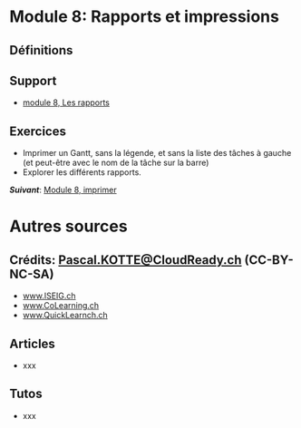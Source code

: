 # Module 8: Rapports et impressions
## Définitions

## Support
* [module 8, Les rapports](https://medium.com/quicklearn/ms-project-module-8-2b6f535f25c7?source=friends_link&sk=f47e580b99b3cc49b93bba3d561cd25c)

## Exercices
* Imprimer un Gantt, sans la légende, et sans la liste des tâches à gauche (et peut-être avec le nom de la tâche sur la barre)
* Explorer les différents rapports.


***Suivant***: [Module 8, imprimer](https://github.com/CloudReady-ch/ISEIG-LAB/blob/master/MS-Project/8.Rapports.md)

# Autres sources
## Crédits: Pascal.KOTTE@CloudReady.ch (CC-BY-NC-SA)
* www.ISEIG.ch 
* www.CoLearning.ch
* www.QuickLearnch.ch
## Articles
* xxx
## Tutos
* xxx

